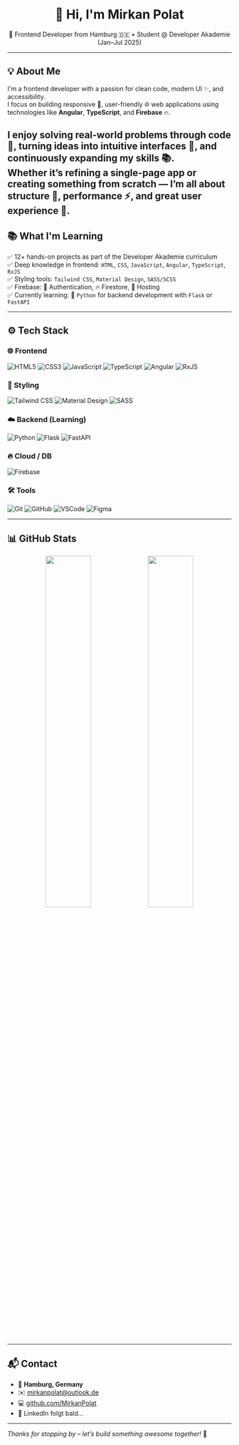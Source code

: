 <h1 align="center">👋 Hi, I'm Mirkan Polat</h1>
<p align="center">
🎯 Frontend Developer from Hamburg 🇩🇪 • Student @ Developer Akademie (Jan–Jul 2025)
</p>

---

## 💡 About Me

I'm a frontend developer with a passion for clean code, modern UI ✨, and accessibility.  
I focus on building responsive 📱, user-friendly 🌐 web applications using technologies like **Angular**, **TypeScript**, and **Firebase** 🔥.

I enjoy solving real-world problems through code 🧠, turning ideas into intuitive interfaces 🎯, and continuously expanding my skills 📚.  
Whether it’s refining a single-page app or creating something from scratch — I’m all about structure 🧩, performance ⚡, and great user experience 🙌.
---

## 📚 What I'm Learning

✅ 12+ hands-on projects as part of the Developer Akademie curriculum  
✅ Deep knowledge in frontend: `HTML`, `CSS`, `JavaScript`, `Angular`, `TypeScript`, `RxJS`  
✅ Styling tools: `Tailwind CSS`, `Material Design`, `SASS/SCSS`  
✅ Firebase: 🔐 Authentication, 🔥 Firestore, 🚀 Hosting  
✅ Currently learning: 🐍 `Python` for backend development with `Flask` or `FastAPI`

---

## ⚙️ Tech Stack

### 🌐 Frontend
![HTML5](https://img.shields.io/badge/-HTML5-E34F26?style=flat&logo=html5&logoColor=white)
![CSS3](https://img.shields.io/badge/-CSS3-1572B6?style=flat&logo=css3)
![JavaScript](https://img.shields.io/badge/-JavaScript-F7DF1E?style=flat&logo=javascript&logoColor=black)
![TypeScript](https://img.shields.io/badge/-TypeScript-3178C6?style=flat&logo=typescript)
![Angular](https://img.shields.io/badge/-Angular-DD0031?style=flat&logo=angular&logoColor=white)
![RxJS](https://img.shields.io/badge/-RxJS-B7178C?style=flat&logo=reactivex&logoColor=white)

### 🎨 Styling
![Tailwind CSS](https://img.shields.io/badge/-TailwindCSS-38B2AC?style=flat&logo=tailwind-css&logoColor=white)
![Material Design](https://img.shields.io/badge/-Material--UI-0081CB?style=flat&logo=mui)
![SASS](https://img.shields.io/badge/-SASS-CC6699?style=flat&logo=sass&logoColor=white)

### ☁️ Backend (Learning)
![Python](https://img.shields.io/badge/-Python-3776AB?style=flat&logo=python&logoColor=white)
![Flask](https://img.shields.io/badge/-Flask-000000?style=flat&logo=flask)
![FastAPI](https://img.shields.io/badge/-FastAPI-009688?style=flat&logo=fastapi&logoColor=white)

### 🔥 Cloud / DB
![Firebase](https://img.shields.io/badge/-Firebase-FFCA28?style=flat&logo=firebase&logoColor=black)

### 🛠 Tools
![Git](https://img.shields.io/badge/-Git-F05032?style=flat&logo=git&logoColor=white)
![GitHub](https://img.shields.io/badge/-GitHub-181717?style=flat&logo=github)
![VSCode](https://img.shields.io/badge/-VS%20Code-007ACC?style=flat&logo=visual-studio-code)
![Figma](https://img.shields.io/badge/-Figma-F24E1E?style=flat&logo=figma)

---

## 📊 GitHub Stats

<p align="center">
  <img src="https://github-readme-stats.vercel.app/api?username=MirkanPolat&show_icons=true&theme=tokyonight" width="45%" />
  <img src="https://github-readme-stats.vercel.app/api/top-langs/?username=MirkanPolat&layout=compact&theme=tokyonight" width="45%" />
</p>

---

## 📬 Contact

- 📍 **Hamburg, Germany**  
- ✉️ [mirkanpolat@outlook.de](mailto:mirkanpolat@outlook.de)  
- 💻 [github.com/MirkanPolat](https://github.com/MirkanPolat)  
- 🔗 LinkedIn folgt bald...

---

_Thanks for stopping by – let’s build something awesome together!_ 🚀
